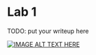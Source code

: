# Lab 1

TODO: put your writeup here

[![IMAGE ALT TEXT HERE](https://imgur.com/a/DWjpE.jpg)](https://drive.google.com/file/d/0B1r9QYTd8YNrNDVkeWtic3RsVTg/view?usp=sharing)

